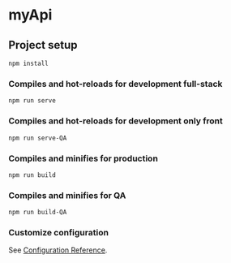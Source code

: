 # myApi

## Project setup
```
npm install
```

### Compiles and hot-reloads for development full-stack
```
npm run serve
```

### Compiles and hot-reloads for development only front
```
npm run serve-QA
```

### Compiles and minifies for production
```
npm run build
```

### Compiles and minifies for QA
```
npm run build-QA
```

### Customize configuration
See [Configuration Reference](https://cli.vuejs.org/config/).

